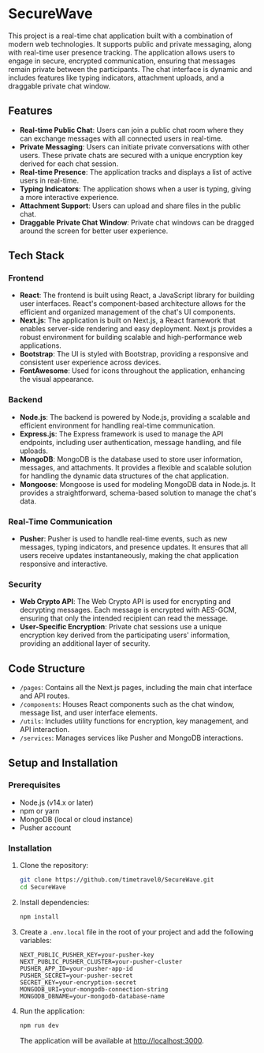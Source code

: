 # SecureWave

This project is a real-time chat application built with a combination of modern web technologies. It supports public and private messaging, along with real-time user presence tracking. The application allows users to engage in secure, encrypted communication, ensuring that messages remain private between the participants. The chat interface is dynamic and includes features like typing indicators, attachment uploads, and a draggable private chat window.

## Features

- **Real-time Public Chat**: Users can join a public chat room where they can exchange messages with all connected users in real-time.
- **Private Messaging**: Users can initiate private conversations with other users. These private chats are secured with a unique encryption key derived for each chat session.
- **Real-time Presence**: The application tracks and displays a list of active users in real-time.
- **Typing Indicators**: The application shows when a user is typing, giving a more interactive experience.
- **Attachment Support**: Users can upload and share files in the public chat.
- **Draggable Private Chat Window**: Private chat windows can be dragged around the screen for better user experience.

## Tech Stack

### Frontend

- **React**: The frontend is built using React, a JavaScript library for building user interfaces. React's component-based architecture allows for the efficient and organized management of the chat's UI components.
- **Next.js**: The application is built on Next.js, a React framework that enables server-side rendering and easy deployment. Next.js provides a robust environment for building scalable and high-performance web applications.
- **Bootstrap**: The UI is styled with Bootstrap, providing a responsive and consistent user experience across devices.
- **FontAwesome**: Used for icons throughout the application, enhancing the visual appearance.

### Backend

- **Node.js**: The backend is powered by Node.js, providing a scalable and efficient environment for handling real-time communication.
- **Express.js**: The Express framework is used to manage the API endpoints, including user authentication, message handling, and file uploads.
- **MongoDB**: MongoDB is the database used to store user information, messages, and attachments. It provides a flexible and scalable solution for handling the dynamic data structures of the chat application.
- **Mongoose**: Mongoose is used for modeling MongoDB data in Node.js. It provides a straightforward, schema-based solution to manage the chat's data.

### Real-Time Communication

- **Pusher**: Pusher is used to handle real-time events, such as new messages, typing indicators, and presence updates. It ensures that all users receive updates instantaneously, making the chat application responsive and interactive.

### Security

- **Web Crypto API**: The Web Crypto API is used for encrypting and decrypting messages. Each message is encrypted with AES-GCM, ensuring that only the intended recipient can read the message.
- **User-Specific Encryption**: Private chat sessions use a unique encryption key derived from the participating users' information, providing an additional layer of security.

## Code Structure

- `/pages`: Contains all the Next.js pages, including the main chat interface and API routes.
- `/components`: Houses React components such as the chat window, message list, and user interface elements.
- `/utils`: Includes utility functions for encryption, key management, and API interaction.
- `/services`: Manages services like Pusher and MongoDB interactions.

## Setup and Installation

### Prerequisites

- Node.js (v14.x or later)
- npm or yarn
- MongoDB (local or cloud instance)
- Pusher account

### Installation

1. Clone the repository:

    ```bash
    git clone https://github.com/timetravel0/SecureWave.git
    cd SecureWave
    ```

2. Install dependencies:

    ```bash
    npm install
    ```

3. Create a `.env.local` file in the root of your project and add the following variables:

    ```plaintext
    NEXT_PUBLIC_PUSHER_KEY=your-pusher-key
    NEXT_PUBLIC_PUSHER_CLUSTER=your-pusher-cluster
    PUSHER_APP_ID=your-pusher-app-id
    PUSHER_SECRET=your-pusher-secret
    SECRET_KEY=your-encryption-secret
    MONGODB_URI=your-mongodb-connection-string
    MONGODB_DBNAME=your-mongodb-database-name
    ```

4. Run the application:

    ```bash
    npm run dev
    ```

    The application will be available at [http://localhost:3000](http://localhost:3000).
